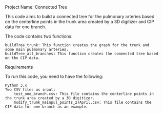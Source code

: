 Project Name: Connected Tree

This code aims to build a connected tree for the pulmonary arteries based on the centerline points in the trunk area created by a 3D digitizer and CIP data for one branch.

The code contains two functions:

    buildTree_trunk: This function creates the graph for the trunk and some main pulmonary arteries.
    buildTree_all_branches: This function creates the connected tree based on the CIP data.

Requirements

To run this code, you need to have the following:

    Python 3.x
    Two CSV files as input:
        test_one_branch.csv: This file contains the centerline points in the trunk area created by a 3D digitizer.
        modify_trunk_mainpul_points_27April.csv: This file contains the CIP data for one branch as an example.
